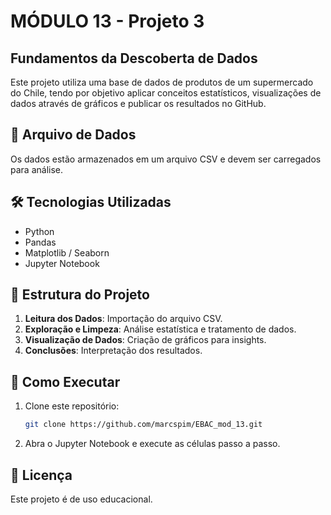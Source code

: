 # **MÓDULO 13 - Projeto 3**

## Fundamentos da Descoberta de Dados

Este projeto utiliza uma base de dados de produtos de um supermercado do Chile, tendo por objetivo aplicar conceitos estatísticos, visualizações de dados através de gráficos e publicar os resultados no GitHub.

## 📂 Arquivo de Dados
Os dados estão armazenados em um arquivo CSV e devem ser carregados para análise.

## 🛠 Tecnologias Utilizadas
- Python
- Pandas
- Matplotlib / Seaborn
- Jupyter Notebook

## 📌 Estrutura do Projeto
1. **Leitura dos Dados**: Importação do arquivo CSV.
2. **Exploração e Limpeza**: Análise estatística e tratamento de dados.
3. **Visualização de Dados**: Criação de gráficos para insights.
4. **Conclusões**: Interpretação dos resultados.

## 🚀 Como Executar
1. Clone este repositório:
   ```bash
   git clone https://github.com/marcspim/EBAC_mod_13.git
   ```
2. Abra o Jupyter Notebook e execute as células passo a passo.

## 📜 Licença
Este projeto é de uso educacional.
